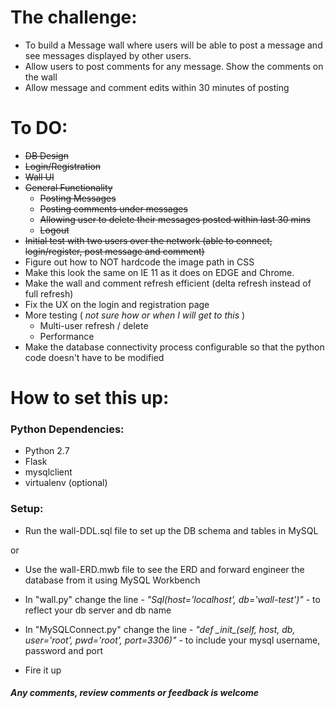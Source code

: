 # The challenge:
- To build a Message wall where users will be able to post a message and see messages displayed by other users.
- Allow users to post comments for any message. Show the comments on the wall
- Allow message and comment edits within 30 minutes of posting

# To DO:
- ~~DB Design~~
- ~~Login/Registration~~
- ~~Wall UI~~
- ~~General Functionality~~
  - ~~Posting Messages~~
  - ~~Posting comments under messages~~
  - ~~Allowing user to delete their messages posted within last 30 mins~~
  - ~~Logout~~
- ~~Initial test with two users over the network (able to connect, login/register, post message and comment)~~
- Figure out how to NOT hardcode the image path in CSS
- Make this look the same on IE 11 as it does on EDGE and Chrome.
- Make the wall and comment refresh efficient (delta refresh instead of full refresh)
- Fix the UX on the login and registration page
- More testing ( *not sure how or when I will get to this* )
  - Multi-user refresh / delete
  - Performance
- Make the database connectivity process configurable so that the python code doesn't have to be modified

# How to set this up:
### Python Dependencies:
- Python 2.7
- Flask
- mysqlclient
- virtualenv (optional)

### Setup:
- Run the wall-DDL.sql file to set up the DB schema and tables in MySQL

or

- Use the wall-ERD.mwb file to see the ERD and forward engineer the database from it using MySQL Workbench

- In "wall.py" change the line - *"Sql(host='localhost', db='wall-test')"* - to reflect your db server and db name

- In "MySQLConnect.py" change the line - *"def \__init__(self, host, db, user='root', pwd='root', port=3306)"* - to include your mysql username, password and port

- Fire it up

#### *Any comments, review comments or feedback is welcome*
